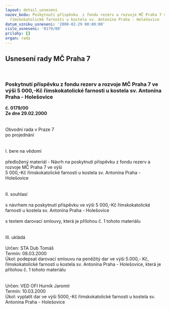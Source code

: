 ```yaml
---
layout: detail_usneseni
nazev_bodu: Poskytnutí příspěvku  z fondu rezerv a rozvoje MČ Praha 7 ve výši 5 000,-Kč
  římskokatolické farnosti u kostela sv. Antonína Praha - Holešovice
datum_vzniku_usneseni: '2000-02-29 00:00:00'
cislo_usneseni: '0179/00'
prilohy: []
organ: rada
---
```

<div id="ucUsn_pList" class="usn">
	<span><h2>Usnesení rady MČ Praha 7 </h2>
<br></span><div class="standBody">
<span><h3>Poskytnutí příspěvku  z fondu rezerv a rozvoje MČ Praha 7 ve výši 5 000,-Kč římskokatolické farnosti u kostela sv. Antonína Praha - Holešovice</h3></span><div class="center">
		<strong>č. 0179/00</strong><br>
	</div>
<div class="center">
		<strong>Ze dne 29.02.2000</strong><br><br>
	</div>
<br>Obvodní rada v Praze 7<br>po projednání<br><br><br>I.	bere na vědomí<br><br> předložený materiál - Návrh na poskytnutí příspěvku  z fondu rezerv a rozvoje MČ Praha 7 ve výši<br>5 000,-Kč římskokatolické farnosti u kostela sv. Antonína Praha - Holešovice<br><br><br>II.	souhlasí <br><br>s návrhem na poskytnutí příspěvku ve výši 5 000,-Kč římskokatolické farnosti u kostela sv. Antonína Praha - Holešovice<br><br>s textem darovací smlouvy, která je přílohou č. 1 tohoto materiálu <br><br><br>III.	ukládá <br> <br> Určen:	     	STA Dub Tomáš<br>Termín: 08.03.2000<br>Úkol:	podepsat darovací smlouvu na peněžitý dar ve výši 5.000,- Kč, římskokatolické farnosti u kostela sv. Antonína Praha - Holešovice, která je přílohou č. 1 tohoto materiálu<br> <br><br> Určen:	     	VED OFI Hurník Jaromír<br>Termín: 10.03.2000<br>Úkol:	vyplatit dar ve výši 5000,-Kč římskokatolické farnosti u kostela sv. Antonína Praha - Holešovice<br><br>
</div>
</div>